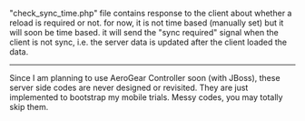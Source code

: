 "check_sync_time.php" file contains response to the client about whether a reload is required or not. for now, it is not time based (manually set) but it will soon be time based. it will send the "sync required" signal when the client is not sync, i.e. the server data is updated after the client loaded the data.

*****
Since I am planning to use AeroGear Controller soon (with JBoss), these server side codes are never designed or revisited. They are just implemented to bootstrap my mobile trials. Messy codes, you may totally skip them.